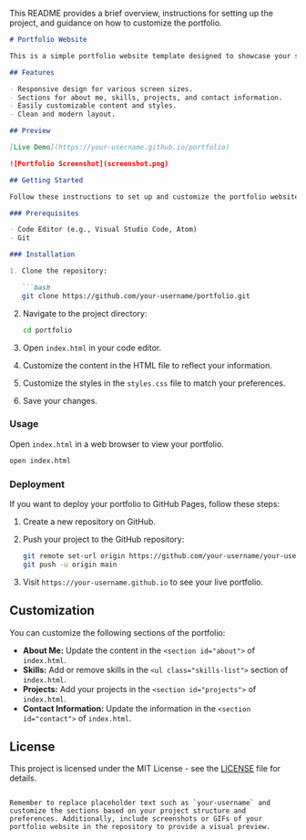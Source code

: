 This README provides a brief overview, instructions for setting up the project, and guidance on how to customize the portfolio.

```markdown
# Portfolio Website

This is a simple portfolio website template designed to showcase your skills, projects, and experience. The template is easy to customize and serves as a professional online presence for developers, designers, and other professionals.

## Features

- Responsive design for various screen sizes.
- Sections for about me, skills, projects, and contact information.
- Easily customizable content and styles.
- Clean and modern layout.

## Preview

[Live Demo](https://your-username.github.io/portfolio)

![Portfolio Screenshot](screenshot.png)

## Getting Started

Follow these instructions to set up and customize the portfolio website.

### Prerequisites

- Code Editor (e.g., Visual Studio Code, Atom)
- Git

### Installation

1. Clone the repository:

   ```bash
   git clone https://github.com/your-username/portfolio.git
   ```

2. Navigate to the project directory:

   ```bash
   cd portfolio
   ```

3. Open `index.html` in your code editor.

4. Customize the content in the HTML file to reflect your information.

5. Customize the styles in the `styles.css` file to match your preferences.

6. Save your changes.

### Usage

Open `index.html` in a web browser to view your portfolio.

```bash
open index.html
```

### Deployment

If you want to deploy your portfolio to GitHub Pages, follow these steps:

1. Create a new repository on GitHub.

2. Push your project to the GitHub repository:

   ```bash
   git remote set-url origin https://github.com/your-username/your-username.github.io.git
   git push -u origin main
   ```

3. Visit `https://your-username.github.io` to see your live portfolio.

## Customization

You can customize the following sections of the portfolio:

- **About Me:** Update the content in the `<section id="about">` of `index.html`.
- **Skills:** Add or remove skills in the `<ul class="skills-list">` section of `index.html`.
- **Projects:** Add your projects in the `<section id="projects">` of `index.html`.
- **Contact Information:** Update the information in the `<section id="contact">` of `index.html`.

## License

This project is licensed under the MIT License - see the [LICENSE](LICENSE) file for details.
```

Remember to replace placeholder text such as `your-username` and customize the sections based on your project structure and preferences. Additionally, include screenshots or GIFs of your portfolio website in the repository to provide a visual preview.
